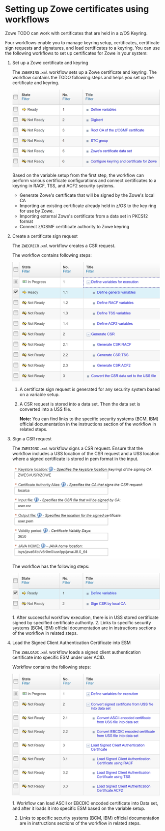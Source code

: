 # Setting up Zowe certificates using workflows

Zowe TODO can work with certificates that are held in a z/OS Keyring.
<!-- TODO Maybe we could be more specific? What exactly does "can work" or "able to work" mean here? -->
Four workflows enable you to manage keyring setup, certificates, certificate sign requests and signatures, and load certificates to a keyring. You can use the following workflows to set up certificates for Zowe in your system:

1. Set up a Zowe certificate and keyring

    The `ZWEKRING.xml` workflow sets up a Zowe certificate and keyring. The workflow contains the TODO following steps and helps you set up the certificate and keyring.

    <!-- TODO We are referring to the steps on the screenshot, right? -->

    ![Workflow One](/docs/images/configure/workflow-one.png?raw=true "Workflow One" ) <br />

    Based on the variable setup from the first step, the workflow can perform various certificate configurations and connect certificates to a keyring in RACF, TSS, and ACF2 security systems.

    - <TODO> Generate Zowe's certificate that will be signed by the Zowe's local CA
    - Importing an existing certificate already held in z/OS to the key ring for use by Zowe.
    - Importing external Zowe's certificate from a data set in PKCS12 format
    - Connect z/OSMF certificate authority to Zowe keyring </TODO>

    <!-- TODO What are these? Steps of a procedure or notes or both? -->

2. Create a certificate sign request

    The `ZWECRECR.xml` workflow creates a CSR request.

    The workflow contains following steps:

    ![Workflow Two](/docs/images/configure/workflow-two.png?raw=true "Workflow Two") <br />

    1. A certificate sign request is generated for any security system based on a variable setup.
    2. A CSR request is stored into a data set. Then the data set is converted into a USS file.

        **Note:** You can find links to the specific security systems (BCM, IBM) official documentation in the instructions section of the workflow in related steps.

3. Sign a CSR request

   The `ZWESIGNC.xml` workflow signs a CSR request. Ensure that the workflow includes a USS location of the CSR request and a USS location where a signed certificate is stored in pem format in the input.

   ![Workflow Three](/docs/images/configure/workflow-threeA.png?raw=true "Workflow Three") <br />

   The workflow has the following steps:

   ![Workflow Three](/docs/images/configure/workflow-threeB.png?raw=true "Workflow Three") <br />

   <TODO> 1. After successful workflow execution, there is in USS stored certificate signed by specified certificate authority.
   2. Links to specific security systems (BCM, IBM) official documentation are in instructions sections of the workflow in related steps. </TODO>

   <!-- TODO These steps need clarification -->

4. Load the Signed Client Authentication Certificate into ESM

   The `ZWELOADC.xml` workflow loads a signed client authentication certificate into specific ESM under user ACID.

   Workflow contains the following steps:

   ![Workflow Four](/docs/images/configure/workflow-four.png?raw=true "Workflow Four") <br />

   <TODO> 1. Workflow can load ASCII or EBCDIC encoded certificate into Data set, and after it loads it into specific ESM based on the variable setup.

   2. Links to specific security systems (BCM, IBM) official documentation are in instructions sections of the workflow in related steps. </TODO>

   <!-- TODO Same as above -->
